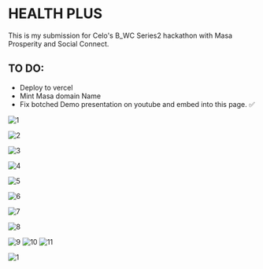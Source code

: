 # HEALTH PLUS

This is my submission for Celo's B_WC Series2 hackathon with Masa Prosperity and Social Connect.

## TO DO: 
- Deploy to vercel
- Mint Masa domain Name
- Fix botched Demo presentation on youtube and embed into this page. ✅














![1](https://github.com/emiridbest/healthplus.celo/assets/6362475/e3192434-c95a-431b-a86c-5b88f9fa99b1)

![2](https://github.com/emiridbest/healthplus.celo/assets/6362475/e02f30d7-1530-4f65-bcb3-f923a3e8090b)

![3](https://github.com/emiridbest/healthplus.celo/assets/6362475/109f2f41-c8c9-4e0a-8b01-9753269d49b7)

![4](https://github.com/emiridbest/healthplus.celo/assets/6362475/d6e33774-768a-4135-b4b7-70b1b10f2586)

![5](https://github.com/emiridbest/healthplus.celo/assets/6362475/fc883e6e-6ae2-4393-b92e-ef0226b96d62)

![6](https://github.com/emiridbest/healthplus.celo/assets/6362475/a831a0ac-a90c-4799-bc85-4b7323f7574c)

![7](https://github.com/emiridbest/healthplus.celo/assets/6362475/fa187f0a-e53f-470e-9182-691669a9dd34)

![8](https://github.com/emiridbest/healthplus.celo/assets/6362475/30e12d01-47f3-4cd4-90ee-3b40a66d21ce)

![9](https://github.com/emiridbest/healthplus.celo/assets/6362475/fc4254a2-04e6-4b55-9486-2e3bb30ce9df)
![10](https://github.com/emiridbest/healthplus.celo/assets/6362475/d750985d-bef2-4972-bd10-1a71358da8e2)
![11](https://github.com/emiridbest/healthplus.celo/assets/6362475/c451bf90-dbda-4fdd-b498-7bd0c7d96b41)

![1](https://github.com/emiridbest/healthplus.celo/assets/6362475/e3192434-c95a-431b-a86c-5b88f9fa99b1)



